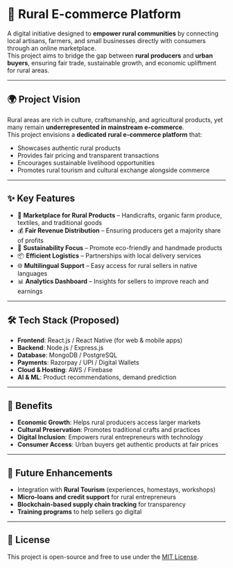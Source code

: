# 🛒 Rural E-commerce Platform

A digital initiative designed to **empower rural communities** by connecting local artisans, farmers, and small businesses directly with consumers through an online marketplace.  
This project aims to bridge the gap between **rural producers** and **urban buyers**, ensuring fair trade, sustainable growth, and economic upliftment for rural areas.

---

## 🌍 Project Vision
Rural areas are rich in culture, craftsmanship, and agricultural products, yet many remain **underrepresented in mainstream e-commerce**.  
This project envisions a **dedicated rural e-commerce platform** that:
- Showcases authentic rural products  
- Provides fair pricing and transparent transactions  
- Encourages sustainable livelihood opportunities  
- Promotes rural tourism and cultural exchange alongside commerce  

---

## ✨ Key Features
- 🧺 **Marketplace for Rural Products** – Handicrafts, organic farm produce, textiles, and traditional goods  
- 💰 **Fair Revenue Distribution** – Ensuring producers get a majority share of profits  
- 🌱 **Sustainability Focus** – Promote eco-friendly and handmade products  
- 📦 **Efficient Logistics** – Partnerships with local delivery services  
- 🌐 **Multilingual Support** – Easy access for rural sellers in native languages  
- 📊 **Analytics Dashboard** – Insights for sellers to improve reach and earnings  

---

## 🛠️ Tech Stack (Proposed)
- **Frontend**: React.js / React Native (for web & mobile apps)  
- **Backend**: Node.js / Express.js  
- **Database**: MongoDB / PostgreSQL  
- **Payments**: Razorpay / UPI / Digital Wallets  
- **Cloud & Hosting**: AWS / Firebase  
- **AI & ML**: Product recommendations, demand prediction  

---

## 🚀 Benefits
- **Economic Growth**: Helps rural producers access larger markets  
- **Cultural Preservation**: Promotes traditional crafts and practices  
- **Digital Inclusion**: Empowers rural entrepreneurs with technology  
- **Consumer Access**: Urban buyers get authentic products at fair prices  

---

## 🔮 Future Enhancements
- Integration with **Rural Tourism** (experiences, homestays, workshops)  
- **Micro-loans and credit support** for rural entrepreneurs  
- **Blockchain-based supply chain tracking** for transparency  
- **Training programs** to help sellers go digital  

---

## 📜 License
This project is open-source and free to use under the [MIT License](LICENSE).
